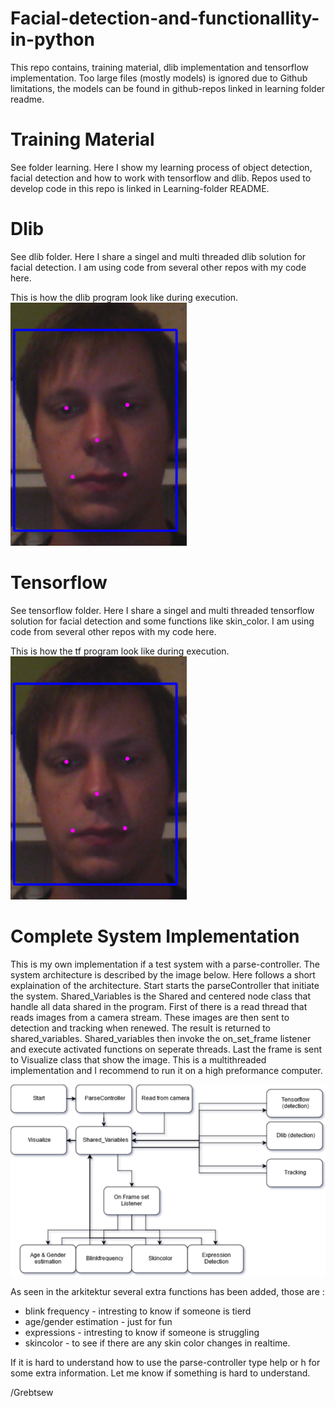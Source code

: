 # Facial-detection-and-functionallity-in-python

This repo contains, training material, dlib implementation and tensorflow implementation.
Too large files (mostly models) is ignored due to Github limitations, the models can be found in github-repos linked in learning folder readme.

# Training Material
See folder learning.
Here I show my learning process of object detection, facial detection and how to work with tensorflow and dlib. Repos used to develop code in this repo is linked in Learning-folder README.

# Dlib
See dlib folder.
Here I share a singel and multi threaded dlib solution for facial detection.
I am using code from several other repos with my code here.

This is how the dlib program look like during execution.
![Screenshot](images/tf_demo.png)

# Tensorflow
See tensorflow folder.
Here I share a singel and multi threaded tensorflow solution for facial detection and some functions like skin_color.
I am using code from several other repos with my code here.

This is how the tf program look like during execution.
![Screenshot](images/tf_demo.png)

# Complete System Implementation
This is my own implementation if a test system with a parse-controller. The system architecture is described by the image below. Here follows a short explaination of the architecture. Start starts the parseController that initiate the system. Shared_Variables is the Shared and centered node class that handle all data shared in the program. First of there is a read thread that reads images from a camera stream. These images are then sent to detection and tracking when renewed. The result is returned to shared_variables. Shared_variables then invoke the on_set_frame listener and execute activated functions on seperate threads. Last the frame is sent to Visualize class that show the image. This is a multithreaded implementation and I recommend to run it on a high preformance computer.

![Screenshot](images/arkitektur.png)


As seen in the arkitektur several extra functions has been added, those are :


* blink frequency - intresting to know if someone is tierd
* age/gender estimation - just for fun
* expressions - intresting to know if someone is struggling
* skincolor - to see if there are any skin color changes in realtime.


If it is hard to understand how to use the parse-controller type help or h for some extra information. Let me know if something is hard to understand.

/Grebtsew
